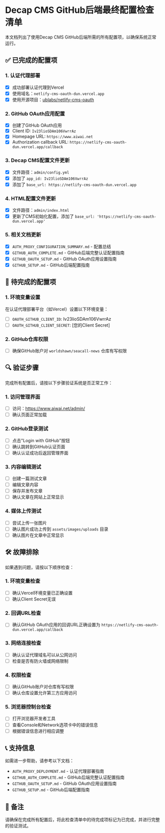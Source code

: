 # Decap CMS GitHub后端最终配置检查清单

本文档列出了使用Decap CMS GitHub后端所需的所有配置项，以确保系统正常运行。

## ✅ 已完成的配置项

### 1. 认证代理部署
- [x] 成功部署认证代理到Vercel
- [x] 使用域名：`netlify-cms-oauth-dun.vercel.app`
- [x] 使用开源项目：[ublabs/netlify-cms-oauth](https://github.com/ublabs/netlify-cms-oauth)

### 2. GitHub OAuth应用配置
- [x] 创建了GitHub OAuth应用
- [x] Client ID: `Iv23lioSDAm106VwrrAz`
- [x] Homepage URL: `https://www.aiwai.net`
- [x] Authorization callback URL: `https://netlify-cms-oauth-dun.vercel.app/callback`

### 3. Decap CMS配置文件更新
- [x] 文件路径：`admin/config.yml`
- [x] 添加了 `app_id: Iv23lioSDAm106VwrrAz`
- [x] 添加了 `base_url: https://netlify-cms-oauth-dun.vercel.app`

### 4. HTML配置文件更新
- [x] 文件路径：`admin/index.html`
- [x] 更新了CMS初始化配置，添加了 `base_url: 'https://netlify-cms-oauth-dun.vercel.app'`

### 5. 相关文档更新
- [x] `AUTH_PROXY_CONFIGURATION_SUMMARY.md` - 配置总结
- [x] `GITHUB_AUTH_COMPLETE.md` - GitHub后端完整认证配置指南
- [x] `GITHUB_OAUTH_SETUP.md` - GitHub OAuth应用设置指南
- [x] `GITHUB_SETUP.md` - GitHub后端配置指南

## 🚧 待完成的配置项

### 1. 环境变量设置
在认证代理部署平台（如Vercel）设置以下环境变量：
- [ ] `OAUTH_GITHUB_CLIENT_ID`: Iv23lioSDAm106VwrrAz
- [ ] `OAUTH_GITHUB_CLIENT_SECRET`: [您的Client Secret]

### 2. GitHub仓库权限
- [ ] 确保GitHub账户对 `worldshawn/seacall-news` 仓库有写权限

## 🔍 验证步骤

完成所有配置后，请按以下步骤验证系统是否正常工作：

### 1. 访问管理界面
- [ ] 访问：https://www.aiwai.net/admin/
- [ ] 确认页面正常加载

### 2. GitHub登录测试
- [ ] 点击"Login with GitHub"按钮
- [ ] 确认跳转到GitHub认证页面
- [ ] 确认认证成功后返回管理界面

### 3. 内容编辑测试
- [ ] 创建一篇测试文章
- [ ] 编辑文章内容
- [ ] 保存并发布文章
- [ ] 确认文章在网站上正常显示

### 4. 媒体上传测试
- [ ] 尝试上传一张图片
- [ ] 确认图片成功上传到 `assets/images/uploads` 目录
- [ ] 确认图片在文章中正常显示

## 🛠️ 故障排除

如果遇到问题，请按以下顺序检查：

### 1. 环境变量检查
- [ ] 确认Vercel环境变量已正确设置
- [ ] 确认Client Secret无误

### 2. 回调URL检查
- [ ] 确认GitHub OAuth应用的回调URL正确设置为 `https://netlify-cms-oauth-dun.vercel.app/callback`

### 3. 网络连接检查
- [ ] 确认认证代理域名可以从公网访问
- [ ] 检查是否有防火墙或网络限制

### 4. 权限检查
- [ ] 确认GitHub账户对仓库有写权限
- [ ] 确认仓库设置允许第三方应用访问

### 5. 浏览器控制台检查
- [ ] 打开浏览器开发者工具
- [ ] 查看Console和Network选项卡中的错误信息
- [ ] 根据错误信息进行相应调整

## 📞 支持信息

如需进一步帮助，请参考以下文档：
- `AUTH_PROXY_DEPLOYMENT.md` - 认证代理部署指南
- `GITHUB_AUTH_COMPLETE.md` - GitHub后端完整认证配置指南
- `GITHUB_OAUTH_SETUP.md` - GitHub OAuth应用设置指南
- `GITHUB_SETUP.md` - GitHub后端配置指南

## 📝 备注

请确保在完成所有配置后，将此检查清单中的待完成项标记为已完成，并进行完整的验证测试。